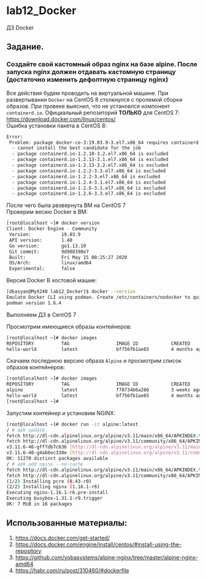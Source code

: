 # lab12_Docker
ДЗ Docker
## Задание.
### Создайте свой кастомный образ nginx на базе alpine. После запуска nginx должен отдавать кастомную страницу (достаточно изменить дефолтную страницу nginx)

Все действия будем проводить на виртуальной машине.  При развертывании `Docker` на CentOS 8 столкнулся с пролемой сборки образов. При провеке выяснил, что не установлся компонент `containerd.io`. Официальный репозиторий **ТОЛЬКО** для CentOS 7: https://download.docker.com/linux/centos/  
Ошибка установки пакета в CentOS 8:
```bash
Error:
 Problem: package docker-ce-3:19.03.9-3.el7.x86_64 requires containerd.io >= 1.2.2-3, but none of the providers can be installed
  - cannot install the best candidate for the job
  - package containerd.io-1.2.10-3.2.el7.x86_64 is excluded
  - package containerd.io-1.2.13-3.1.el7.x86_64 is excluded
  - package containerd.io-1.2.13-3.2.el7.x86_64 is excluded
  - package containerd.io-1.2.2-3.3.el7.x86_64 is excluded
  - package containerd.io-1.2.2-3.el7.x86_64 is excluded
  - package containerd.io-1.2.4-3.1.el7.x86_64 is excluded
  - package containerd.io-1.2.5-3.1.el7.x86_64 is excluded
  - package containerd.io-1.2.6-3.3.el7.x86_64 is excluded
```
После чего была рвзвернута ВМ на CentOS 7  
Проверим весию Docker в ВМ:
```bash
[root@localhost ~]# docker version
Client: Docker Engine - Community
 Version:           19.03.9
 API version:       1.40
 Go version:        go1.13.10
 Git commit:        9d988398e7
 Built:             Fri May 15 00:25:27 2020
 OS/Arch:           linux/amd64
 Experimental:      false
```
Версия Docker В хостовой машие:
```bash
[dkasyan@MyX240 lab12_Docker]$ docker --version
Emulate Docker CLI using podman. Create /etc/containers/nodocker to quiet msg.
podman version 1.6.4
```
Выполняем ДЗ в CentOS 7  

Просмотрим имеющиеся образы контейнеров:
```bash
[root@localhost ~]# docker images
REPOSITORY          TAG                 IMAGE ID            CREATED             SIZE
hello-world         latest              bf756fb1ae65        4 months ago        13.3kB
```
Скачаем последнюю версию образа `Alpine` и просмотрим список образов контейнеров:
```bash
[root@localhost ~]# docker images
REPOSITORY          TAG                 IMAGE ID            CREATED             SIZE
alpine              latest              f70734b6a266        3 weeks ago         5.61MB
hello-world         latest              bf756fb1ae65        4 months ago        13.3kB
[root@localhost ~]#
```
Запустим контейнер и установим NGINX:
```bash
[root@localhost ~]# docker run -it alpine:latest
/ # apk update
fetch http://dl-cdn.alpinelinux.org/alpine/v3.11/main/x86_64/APKINDEX.tar.gz
fetch http://dl-cdn.alpinelinux.org/alpine/v3.11/community/x86_64/APKINDEX.tar.gz
v3.11.6-46-gff7db7c636 [http://dl-cdn.alpinelinux.org/alpine/v3.11/main]
v3.11.6-40-g4ab6ec338e [http://dl-cdn.alpinelinux.org/alpine/v3.11/community]
OK: 11270 distinct packages available
/ # apk add nginx --no-cache
fetch http://dl-cdn.alpinelinux.org/alpine/v3.11/main/x86_64/APKINDEX.tar.gz
fetch http://dl-cdn.alpinelinux.org/alpine/v3.11/community/x86_64/APKINDEX.tar.gz
(1/2) Installing pcre (8.43-r0)
(2/2) Installing nginx (1.16.1-r6)
Executing nginx-1.16.1-r6.pre-install
Executing busybox-1.31.1-r9.trigger
OK: 7 MiB in 16 packages
```

## Использованные материалы:
1. https://docs.docker.com/get-started/
1. https://docs.docker.com/engine/install/centos/#install-using-the-repository
1. https://github.com/yobasystems/alpine-nginx/tree/master/alpine-nginx-amd64
1. https://habr.com/ru/post/310460/#dockerfile
